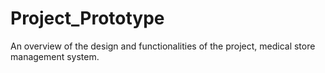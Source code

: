 # Project_Prototype
An overview of the design and functionalities of the project, medical store management system.
